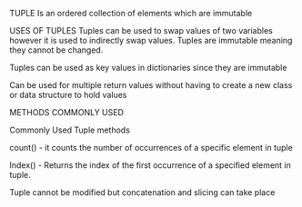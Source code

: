   TUPLE
Is an ordered collection of elements which are immutable


USES OF TUPLES
Tuples can be used to swap values of two variables however it is used to indirectly swap values.
Tuples are immutable meaning they cannot be changed.

Tuples can be used as key values in dictionaries since they are immutable

Can be used for multiple return values without having to create a new class or data structure to hold values


  METHODS COMMONLY USED

  Commonly Used Tuple methods

count() - it counts the number of occurrences of a specific element in tuple

Index() - Returns the index of the first occurrence of a specified element in tuple.

Tuple cannot be modified but concatenation and slicing can take place


